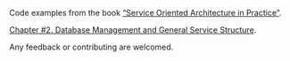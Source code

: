 Code examples from the book [“Service Oriented Architecture in Practice”](http://ukrmap.su/en-ruby).

[Chapter #2. Database Management and General Service Structure](http://ukrmap.su/en-ruby/chapter02-database-managment-and-general-service-structure.html).

Any feedback or contributing are welcomed.
